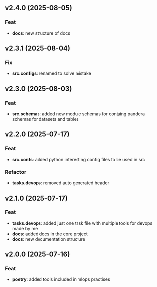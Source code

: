 ## v2.4.0 (2025-08-05)

### Feat

- **docs**: new structure of docs

## v2.3.1 (2025-08-04)

### Fix

- **src.configs**: renamed to solve mistake

## v2.3.0 (2025-08-03)

### Feat

- **src.schemas**: added new module schemas for containg pandera schemas for datasets and tables

## v2.2.0 (2025-07-17)

### Feat

- **src.confs**: added python interesting config files to be used in src

### Refactor

- **tasks.devops**: removed auto generated header

## v2.1.0 (2025-07-17)

### Feat

- **tasks.devops**: added just one task file with multiple tools for devops made by me
- **docs**: added docs in the core project
- **docs**: new documentation structure

## v2.0.0 (2025-07-16)

### Feat

- **poetry**: added tools included in mlops practises
